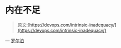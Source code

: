 # 内在不足

> 原文:[https://devops.com/intrinsic-inadequacy/](https://devops.com/intrinsic-inadequacy/)

— [罗尔泊](https://devops.com/author/breselman/)